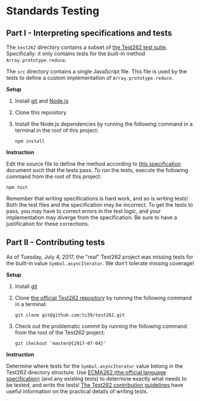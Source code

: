 # Standards Testing

## Part I - Interpreting specifications and tests

The `test262` directory contains a subset of [the Test262 test
suite](https://github.com/tc39/test262).  Specifically: it only contains tests
for the built-in method `Array.prototype.reduce`.

The `src` directory contains a single JavaScript file. This file is used by the
tests to define a custom implementation of `Array.prototype.reduce`.

**Setup**

1. Install [git](https://git-scm.com/) and [Node.js](https://nodejs.org/)
2. Clone this repository
3. Install the Node.js dependencies by running the following command in a
   terminal in the root of this project:

       npm install

**Instruction**

Edit the source file to define the method according to [this
specification](https://bocoup.github.io/emca595/) document such that the tests
pass. To run the tests, execute the following command from the root of this
project:

    npm test

Remember that writing specifications is hard work, and so is writing tests!
Both the test files and the specification may be incorrect. To get the tests to
pass, you may have to correct errors in the test logic, and your implementation
may diverge from the specification. Be sure to have a justification for these
corrections.

## Part II - Contributing tests

As of Tuesday, July 4, 2017, the "real" Test262 project was missing tests for
the built-in value `Symbol.asyncIterator`. We don't tolerate missing coverage!

**Setup**

1. Install [git](https://git-scm.com/)
2. Clone [the official Test262 repository](https://github.com/tc39/test262) by
   running the following command in a terminal:

       git clone git@github.com:tc39/test262.git

3. Check out the problematic commit by running the following command from the
   root of the Test262 project:

       git checkout 'master@{2017-07-04}'

**Instruction**

Determine where tests for the `Symbol.asyncIterator` value belong in the
Test262 directory structure. Use [ECMA262 (the official language
specification)](https://github.com/tc39/ecma262) (and any existing tests) to
determine exactly what needs to be tested, and write the tests! [The Test262
contribution
guidelines](https://github.com/tc39/test262/blob/master/CONTRIBUTING.md) have
useful information on the practical details of writing tests.
